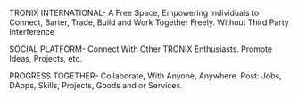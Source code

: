 TRONIX INTERNATIONAL-
A Free Space, Empowering Individuals to Connect, Barter, Trade, Build and Work Together Freely.  Without Third Party Interference

SOCIAL PLATFORM-
Connect With Other TRONIX Enthusiasts. Promote Ideas, Projects, etc.

PROGRESS TOGETHER-
Collaborate, With Anyone, Anywhere. Post: Jobs, DApps, Skills, Projects, Goods and or Services.
